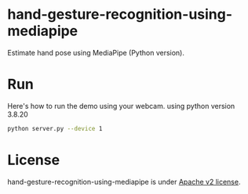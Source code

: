 # hand-gesture-recognition-using-mediapipe
Estimate hand pose using MediaPipe (Python version).
# Run
Here's how to run the demo using your webcam.
using python version 3.8.20
```bash
python server.py --device 1
```
# License 
hand-gesture-recognition-using-mediapipe is under [Apache v2 license](LICENSE).
